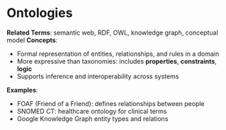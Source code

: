 # **Ontologies**

**Related Terms**: semantic web, RDF, OWL, knowledge graph, conceptual model
**Concepts**:

* Formal representation of entities, relationships, and rules in a domain
* More expressive than taxonomies: includes **properties**, **constraints**, **logic**
* Supports inference and interoperability across systems

**Examples**:

* FOAF (Friend of a Friend): defines relationships between people
* SNOMED CT: healthcare ontology for clinical terms
* Google Knowledge Graph entity types and relations
